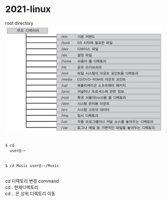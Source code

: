# 2021-linux

root directory   
![directory](rootdirectory.jpg)

<code>
$ cd   
  user@:~ 
  
$ cd Music
   user@:~/Music    
</code>

cd 디렉토리 변경 command    
cd . 현재디렉토리    
cd .. 은 상위 디렉토리 이동    

